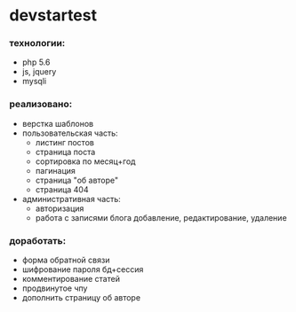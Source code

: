 # devstartest
### технологии:
  - php 5.6
  - js, jquery
  - mysqli
### реализовано:
  - верстка шаблонов
  - пользовательская часть:
    - листинг постов
    - страница поста
    - сортировка по месяц+год
    - пагинация
    - страница "об авторе"
    - страница 404
  - административная часть:
    - авторизация
    - работа с записями блога добавление, редактирование, удаление
### доработать:
  - форма обратной связи
  - шифрование пароля бд+сессия
  - комментирование статей
  - продвинутое чпу
  - дополнить страницу об авторе
